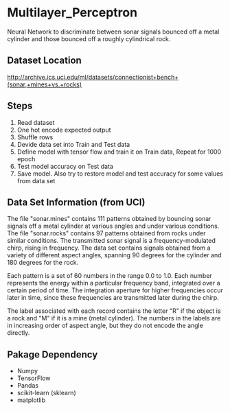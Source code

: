 # Multilayer_Perceptron
Neural Network to discriminate between sonar signals bounced off a metal cylinder and those bounced off a roughly cylindrical rock.

## Dataset Location

http://archive.ics.uci.edu/ml/datasets/connectionist+bench+(sonar,+mines+vs.+rocks)


## Steps

1. Read dataset
2. One hot encode expected output
3. Shuffle rows
4. Devide data set into Train and Test data
5. Define model with tensor flow and train it on Train data, Repeat for 1000 epoch
6. Test model accuracy on Test data
7. Save model. Also try to restore model and test accuracy for some values from data set

## Data Set Information (from UCI)

The file "sonar.mines" contains 111 patterns obtained by bouncing sonar signals off a metal cylinder at various angles and under various conditions. The file "sonar.rocks" contains 97 patterns obtained from rocks under similar conditions. The transmitted sonar signal is a frequency-modulated chirp, rising in frequency. The data set contains signals obtained from a variety of different aspect angles, spanning 90 degrees for the cylinder and 180 degrees for the rock. 

Each pattern is a set of 60 numbers in the range 0.0 to 1.0. Each number represents the energy within a particular frequency band, integrated over a certain period of time. The integration aperture for higher frequencies occur later in time, since these frequencies are transmitted later during the chirp. 

The label associated with each record contains the letter "R" if the object is a rock and "M" if it is a mine (metal cylinder). The numbers in the labels are in increasing order of aspect angle, but they do not encode the angle directly.

## Pakage Dependency 

* Numpy
* TensorFlow
* Pandas
* scikit-learn (sklearn)
* matplotlib

